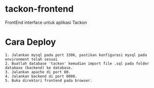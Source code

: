 # tackon-frontend
FrontEnd interface untuk aplikasi Tackon

# Cara Deploy
	1. Jalankan mysql pada port 3306, pastikan konfigurasi mysql pada environment telah sesuai
	2. Buatlah database 'tackon' kemudian import file .sql pada folder database (backend) ke database.
	3. Jalankan apache di port 80.
	4. Jalankan backend di port 8080.
	5. Buka direktori frontend pada browser.